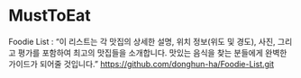 # MustToEat
Foodie List : “이 리스트는 각 맛집의 상세한 설명, 위치 정보(위도 및 경도), 사진, 그리고 평가를 포함하여 최고의 맛집들을 소개합니다. 맛있는 음식을 찾는 분들에게 완벽한 가이드가 되어줄 것입니다.”
https://github.com/donghun-ha/Foodie-List.git
